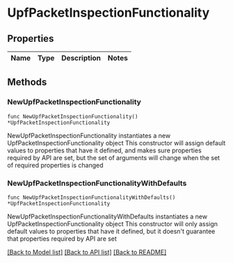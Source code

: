 # UpfPacketInspectionFunctionality

## Properties

Name | Type | Description | Notes
------------ | ------------- | ------------- | -------------

## Methods

### NewUpfPacketInspectionFunctionality

`func NewUpfPacketInspectionFunctionality() *UpfPacketInspectionFunctionality`

NewUpfPacketInspectionFunctionality instantiates a new UpfPacketInspectionFunctionality object
This constructor will assign default values to properties that have it defined,
and makes sure properties required by API are set, but the set of arguments
will change when the set of required properties is changed

### NewUpfPacketInspectionFunctionalityWithDefaults

`func NewUpfPacketInspectionFunctionalityWithDefaults() *UpfPacketInspectionFunctionality`

NewUpfPacketInspectionFunctionalityWithDefaults instantiates a new UpfPacketInspectionFunctionality object
This constructor will only assign default values to properties that have it defined,
but it doesn't guarantee that properties required by API are set


[[Back to Model list]](../README.md#documentation-for-models) [[Back to API list]](../README.md#documentation-for-api-endpoints) [[Back to README]](../README.md)


